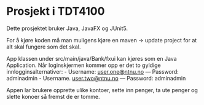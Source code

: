 # Prosjekt i TDT4100
Dette prosjektet bruker Java, JavaFX og JUnit5.

For å kjøre koden må man muligens kjøre en maven -> update project for at alt skal fungere som det skal.

App klassen under src/main/java/Bank/fxui kan kjøres som en Java Application.
Når loginskjermen kommer opp er det to gyldige innlogginsalternativer:
	- Username: user.one@ntnu.no –– Password: adminadmin
	- Username. user.two@ntnu.no –– Password: adminadmin
	
Appen lar brukere opprette ulike kontoer, sette inn penger, ta ute penger og slette konoer så fremst de er tomme.